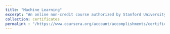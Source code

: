 ```yaml
---
title: "Machine Learning"
excerpt: "An online non-credit course authorized by Stanford University and offered through Coursera"
collection: certificates
permalink : "/https://www.coursera.org/account/accomplishments/certificate/75ED96D77T38/"
---
```


